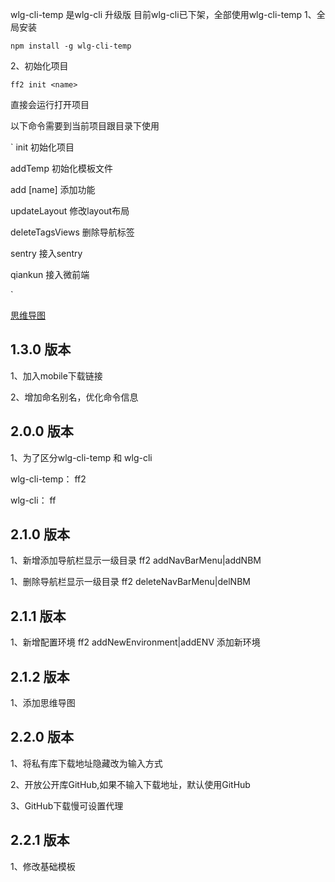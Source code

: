 wlg-cli-temp 是wlg-cli 升级版
目前wlg-cli已下架，全部使用wlg-cli-temp
1、全局安装
```
npm install -g wlg-cli-temp
```

2、初始化项目
```
ff2 init <name>
```

直接会运行打开项目

以下命令需要到当前项目跟目录下使用

`
init <name> 初始化项目

addTemp <name> 初始化模板文件

add [name] 添加功能 

updateLayout 修改layout布局

deleteTagsViews 删除导航标签

sentry 接入sentry

qiankun 接入微前端

`

[思维导图](https://www.processon.com/view/link/615fa8757d9c0806d55a8067#map)


## 1.3.0 版本
1、加入mobile下载链接 

2、增加命名别名，优化命令信息

## 2.0.0 版本
1、为了区分wlg-cli-temp 和 wlg-cli

wlg-cli-temp： ff2

wlg-cli： ff

## 2.1.0 版本
1、新增添加导航栏显示一级目录
ff2 addNavBarMenu|addNBM

1、删除导航栏显示一级目录
ff2 deleteNavBarMenu|delNBM

## 2.1.1 版本
1、新增配置环境
ff2 addNewEnvironment|addENV <name> 添加新环境

## 2.1.2 版本
1、添加思维导图

## 2.2.0 版本
1、将私有库下载地址隐藏改为输入方式

2、开放公开库GitHub,如果不输入下载地址，默认使用GitHub

3、GitHub下载慢可设置代理

## 2.2.1 版本
1、修改基础模板

